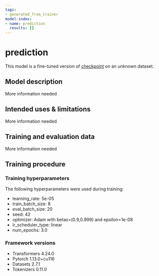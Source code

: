 ```yaml
---
tags:
- generated_from_trainer
model-index:
- name: prediction
  results: []
---
```


<!-- This model card has been generated automatically according to the information the Trainer had access to. You
should probably proofread and complete it, then remove this comment. -->

# prediction

This model is a fine-tuned version of [checkpoint](https://huggingface.co/checkpoint) on an unknown dataset.

## Model description

More information needed

## Intended uses & limitations

More information needed

## Training and evaluation data

More information needed

## Training procedure

### Training hyperparameters

The following hyperparameters were used during training:
- learning_rate: 5e-05
- train_batch_size: 8
- eval_batch_size: 20
- seed: 42
- optimizer: Adam with betas=(0.9,0.999) and epsilon=1e-08
- lr_scheduler_type: linear
- num_epochs: 3.0

### Framework versions

- Transformers 4.24.0
- Pytorch 1.13.0+cu116
- Datasets 2.7.1
- Tokenizers 0.11.0
